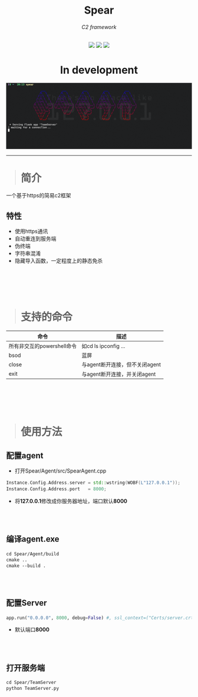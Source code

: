 <h1 align=center><b>Spear</b></h1>
<h6 align=center>C2 framework</h3>
<div align=center>
    <img src="https://img.shields.io/badge/Github-K1y0t4k4-yellow?style=plastic&logo=github" />
    <img src="https://img.shields.io/badge/Python-yellow?style=plastic&logo=python" />
    <img src="https://img.shields.io/badge/C/C++-yellow?style=plastic&logo=c&logoColor=blue" />
</div>

<h1 align=center><b>In development</b></h1>

<div align=center>
    <img src="https://github.com/K1y0t4k4/Spear/blob/main/img/banner.png" />
</div>

---

># 简介
一个基于https的简易c2框架
## 特性
- 使用https通讯
- 自动重连到服务端
- 伪终端
- 字符串混淆
- 隐藏导入函数，一定程度上的静态免杀

<br></br>
<br></br>

># 支持的命令
|命令|描述|
|---|---|
|所有非交互的powershell命令|如cd ls ipconfig ...|
|bsod|蓝屏|
|close|与agent断开连接，但不关闭agent|
|exit|与agent断开连接，并关闭agent|

<br></br>
<br></br>

># 使用方法
## 配置agent
- 打开Spear/Agent/src/SpearAgent.cpp
```cpp
Instance.Config.Address.server = std::wstring(WOBF(L"127.0.0.1"));
Instance.Config.Address.port   = 8000;
```
- 将**127.0.0.1**修改成你服务器地址，端口默认**8000**

<br></br>

## 编译agent.exe
```shell
cd Spear/Agent/build
cmake ..
cmake --build .
```

<br></br>

## 配置Server
```python
app.run("0.0.0.0", 8000, debug=False) #, ssl_context=("Certs/server.crt", "Certs/server.key"))
```
- 默认端口**8000**

<br></br>

## 打开服务端
```shell
cd Spear/TeamServer
python TeamServer.py
```